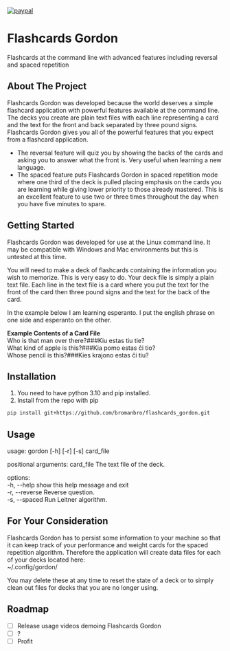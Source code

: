 [![paypal](https://www.paypalobjects.com/en_US/i/btn/btn_donateCC_LG.gif)](https://www.paypal.me/DorianYeager/5)

# Flashcards Gordon
Flashcards at the command line with advanced features including reversal and spaced repetition

## About The Project
Flashcards Gordon was developed because the world deserves a simple flashcard application with powerful features available at the command line.  The decks you create are plain text files with each line representing a card and the text for the front and back separated by three pound signs.  Flashcards Gordon gives you all of the powerful features that you expect from a flashcard application.  
* The reversal feature will quiz you by showing the backs of the cards and asking you to answer what the front is.  Very useful when learning a new language.
* The spaced feature puts Flashcards Gordon in spaced repetition mode where one third of the deck is pulled placing emphasis on the cards you are learning while giving lower priority to those already mastered.  This is an excellent feature to use two or three times throughout the day when you have five minutes to spare.

## Getting Started
Flashcards Gordon was developed for use at the Linux command line.  It may be compatible with Windows and Mac environments but this is untested at this time.

You will need to make a deck of flashcards containing the information you wish to memorize.  This is very easy to do.  Your deck file is simply a plain text file.  Each line in the text file is a card where you put the text for the front of the card then three pound signs and the text for the back of the card.   

In the example below I am learning esperanto.  I put the english phrase on one side and esperanto on the other.

**Example Contents of a Card File**   
Who is that man over there?###Kiu estas tiu tie?   
What kind of apple is this?###Kia pomo estas ĉi tio?   
Whose pencil is this?###Kies krajono estas ĉi tiu?   
## Installation
1. You need to have python 3.10 and pip installed.
2. Install from the repo with pip
```sh
pip install git+https://github.com/bromanbro/flashcards_gordon.git
```
## Usage
usage: gordon [-h] [-r] [-s] card_file

positional arguments:
  card_file      The text file of the deck.

options:   
  -h, --help     show this help message and exit   
  -r, --reverse  Reverse question.   
  -s, --spaced   Run Leitner algorithm.   

## For Your Consideration
Flashcards Gordon has to persist some information to your machine so that it can keep track of your performance and weight cards for the spaced repetition algorithm.  Therefore the application will create data files for each of your decks located here:   
~/.config/gordon/

You may delete these at any time to reset the state of a deck or to simply clean out files for decks that you are no longer using.

## Roadmap
- [ ] Release usage videos demoing Flashcards Gordon
- [ ] ?
- [ ] Profit
